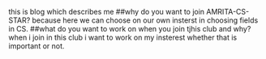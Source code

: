 this is blog which describes me
##why do you want to join AMRITA-CS-STAR?
because here we can choose  on our own insterst in choosing fields in CS.
##what do you want to work on when you join tjhis club and why?
when i join in this club i want to work on my insterest whether that is important or not.

